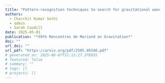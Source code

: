 ```yaml
---
title: "Pattern-recognition techniques to search for gravitational waves from inspiraling, dark-dressed primordial black holes"
authors:
  - Charchit Kumar Sethi
  - admin
  - Sarah Caudill
date: 2025-05-01
publication: "*59th Rencontres de Moriond on Gravitation*"
doi: ""
url_doi: ""
url_pdf: "https://arxiv.org/pdf/2505.05546.pdf"
# generated_on: 2025-06-07T21:13:27.378935
# featured: false
# summary: ""
# tags: []
# projects: []
---
```

